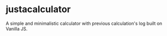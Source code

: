 # justacalculator
A simple and minimalistic calculator with previous calculation's log built on Vanilla JS.
